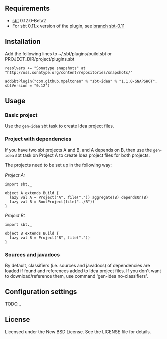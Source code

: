 Requirements
------------

* [sbt](https://github.com/harrah/xsbt/wiki) 0.12.0-Beta2 
* For sbt 0.11.x version of the plugin, see [branch sbt-0.11](https://github.com/mpeltonen/sbt-idea/tree/sbt-0.11#requirements)


Installation
------------

Add the following lines to ~/.sbt/plugins/build.sbt or PROJECT_DIR/project/plugins.sbt

    resolvers += "Sonatype snapshots" at "http://oss.sonatype.org/content/repositories/snapshots/"

    addSbtPlugin("com.github.mpeltonen" % "sbt-idea" % "1.1.0-SNAPSHOT", sbtVersion = "0.12")

Usage
-----

### Basic project

Use the `gen-idea` sbt task to create Idea project files.

### Project with dependencies

If you have two sbt projects A and B, and A depends on B, then use the `gen-idea` sbt task on Project A to create Idea project files for both projects.

The projects need to be set up in the following way:

*Project A:*

    import sbt._

    object A extends Build {
      lazy val A = Project("A", file(".")) aggregate(B) dependsOn(B)
      lazy val B = RootProject(file("../B"))
    }

*Project B:*

    import sbt._

    object B extends Build {
      lazy val B = Project("B", file("."))
    }

### Sources and javadocs

By default, classifiers (i.e. sources and javadocs) of dependencies are loaded if found and references added to Idea project files. If you don't want to download/reference them, use command 'gen-idea no-classifiers'.

Configuration settings
----------------------

TODO...

License
-------

Licensed under the New BSD License. See the LICENSE file for details.
